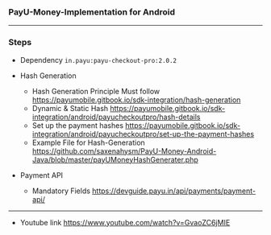 
### PayU-Money-Implementation for Android
----------
### Steps
- Dependency 
  `in.payu:payu-checkout-pro:2.0.2`
- Hash Generation
  - Hash Generation Principle Must follow https://payumobile.gitbook.io/sdk-integration/hash-generation
  - Dynamic & Static Hash https://payumobile.gitbook.io/sdk-integration/android/payucheckoutpro/hash-details
  - Set up the payment hashes https://payumobile.gitbook.io/sdk-integration/android/payucheckoutpro/set-up-the-payment-hashes
  - Example File for Hash-Generation https://github.com/saxenahysm/PayU-Money-Android-Java/blob/master/payUMoneyHashGenerater.php

  
- Payment API 
  - Mandatory Fields https://devguide.payu.in/api/payments/payment-api/
---------
- Youtube link https://www.youtube.com/watch?v=GvaoZC6jMIE

